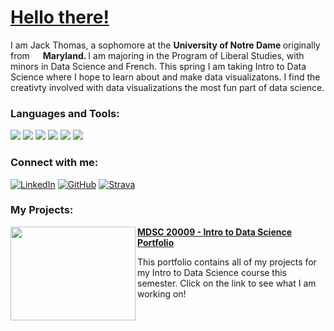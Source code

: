 <h1> <a href="https://www.youtube.com/watch?v=6D9Uh6oeMlA">Hello there!</a> </h1>
<p> I am Jack Thomas, a sophomore at the <b>University of Notre Dame </b> originally from <img src="https://cdn.countryflags.com/thumbs/maryland/flag-round-250.png" width="13"/> <b>Maryland. </b> I am majoring in the Program of Liberal Studies, with minors in Data Science and French. This spring I am taking Intro to Data Science where I hope to learn about and make data visualizatons. I find the creativty involved with data visualizations the most fun part of data science.</p>
<h3> Languages and Tools: </h3>
<p>
  <img src="https://img.shields.io/badge/Python-FFD43B?style=for-the-badge&logo=python&logoColor=blue" /> 
  <img src="https://img.shields.io/badge/Pandas-2C2D72?style=for-the-badge&logo=pandas&logoColor=white" />
  <img src="https://img.shields.io/badge/Streamlit-FF4B4B?style=for-the-badge&logo=Streamlit&logoColor=white"/>
  <img src="https://img.shields.io/badge/R-276DC3?style=for-the-badge&logo=r&logoColor=white" />
  <img src="https://img.shields.io/badge/Microsoft_Excel-217346?style=for-the-badge&logo=microsoft-excel&logoColor=white" />
  <img src="https://img.shields.io/badge/LaTeX-47A141?style=for-the-badge&logo=LaTeX&logoColor=white" />
</p>

<h3> Connect with me: </h3>
<p> <a href="https://www.linkedin.com/in/jack-thomas-645a712a8/" target="_blank"><img alt="LinkedIn" src="https://img.shields.io/badge/LinkedIn-0077B5?style=for-the-badge&logo=linkedin&logoColor=white"/></a> <a href="https://github.com/jack-b-thomas" target="blank"><img alt="GitHub" src="https://img.shields.io/badge/GitHub-100000?style=for-the-badge&logo=github&logoColor=white" /><a> <a href="https://www.strava.com/athletes/100368999" target="blank"><img alt="Strava" src="https://img.shields.io/badge/Strava-FC4C02?style=for-the-badge&logo=strava&logoColor=white" /></a> 
</p>

<h3>My Projects: </h3>

<img align="left" width="200" height="150" src="https://encrypted-tbn0.gstatic.com/images?q=tbn:ANd9GcRws38ZeKAvLwXAx_WmaTLvw1VdLFtzzeYpTbzAl8bm-fZ1sl43ftCVW6I3PZI7DGdlGHU&usqp=CAU"> **[MDSC 20009 - Intro to Data Science Portfolio ](https://github.com/jack-b-thomas/THOMAS-Data-Science-Portfolio)**
<p> This portfolio contains all of my projects for my Intro to Data Science course this semester. Click on the link to see what I am working on! 
</p>
<br>

#
